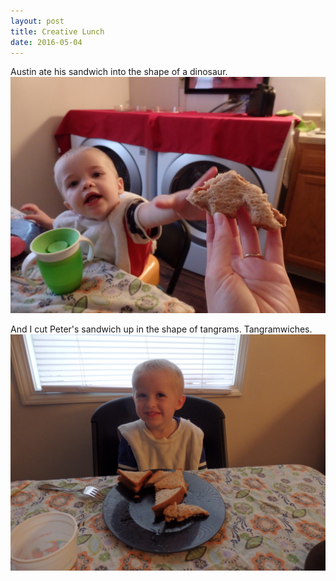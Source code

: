 ```yaml
---
layout: post
title: Creative Lunch
date: 2016-05-04
---
```


Austin ate his sandwich into the shape of a dinosaur.
![sandwich in the shape of a dinosaur](/post-images/dino-sandwich.jpg)

And I cut Peter's sandwich up in the shape of tangrams. Tangramwiches. 
![sandwich cut in seven tangram pieces](/post-images/tangramwiches.jpg)
